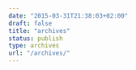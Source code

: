 ```yaml
---
date: "2015-03-31T21:38:03+02:00"
draft: false
title: "archives"
status: publish
type: archives
url: "/archives/"
---
```

